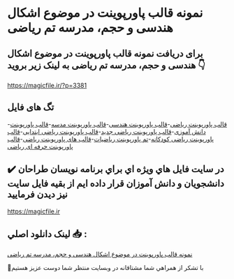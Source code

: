 # نمونه قالب پاورپوینت در موضوع اشکال هندسی و حجم، مدرسه تم ریاضی

## برای دریافت نمونه قالب پاورپوینت در موضوع اشکال هندسی و حجم، مدرسه تم ریاضی به لینک زیر بروید 👇

https://magicfile.ir/?p=3381

## تگ های فایل

-[قالب پاورپوینت ریاضی](https://magicfile.ir/product/%d9%82%d8%a7%d9%84%d8%a8-%d9%be%d8%a7%d9%88%d8%b1%d9%be%d9%88%db%8c%d9%86%d8%aa-%d8%a7%d8%b4%da%a9%d8%a7%d9%84-%d9%87%d9%86%d8%af%d8%b3%db%8c-%d8%ad%d8%ac%d9%85-%d9%85%d8%af%d8%b1%d8%b3%d9%87-%d8%aa%d9%85-%d8%b1%db%8c%d8%a7%d8%b6%db%8c/)-[قالب پاورپوینت هندسی](https://magicfile.ir/product/%d9%82%d8%a7%d9%84%d8%a8-%d9%be%d8%a7%d9%88%d8%b1%d9%be%d9%88%db%8c%d9%86%d8%aa-%d8%a7%d8%b4%da%a9%d8%a7%d9%84-%d9%87%d9%86%d8%af%d8%b3%db%8c-%d8%ad%d8%ac%d9%85-%d9%85%d8%af%d8%b1%d8%b3%d9%87-%d8%aa%d9%85-%d8%b1%db%8c%d8%a7%d8%b6%db%8c/)-[قالب پاورپوینت مدسه](https://magicfile.ir/product/%d9%82%d8%a7%d9%84%d8%a8-%d9%be%d8%a7%d9%88%d8%b1%d9%be%d9%88%db%8c%d9%86%d8%aa-%d8%a7%d8%b4%da%a9%d8%a7%d9%84-%d9%87%d9%86%d8%af%d8%b3%db%8c-%d8%ad%d8%ac%d9%85-%d9%85%d8%af%d8%b1%d8%b3%d9%87-%d8%aa%d9%85-%d8%b1%db%8c%d8%a7%d8%b6%db%8c/)-[قالب پاورپوینت دانش آموزی](https://magicfile.ir/product/%d9%82%d8%a7%d9%84%d8%a8-%d9%be%d8%a7%d9%88%d8%b1%d9%be%d9%88%db%8c%d9%86%d8%aa-%d8%a7%d8%b4%da%a9%d8%a7%d9%84-%d9%87%d9%86%d8%af%d8%b3%db%8c-%d8%ad%d8%ac%d9%85-%d9%85%d8%af%d8%b1%d8%b3%d9%87-%d8%aa%d9%85-%d8%b1%db%8c%d8%a7%d8%b6%db%8c/)-[قالب پاورپوینت ریاضی جدید](https://magicfile.ir/product/%d9%82%d8%a7%d9%84%d8%a8-%d9%be%d8%a7%d9%88%d8%b1%d9%be%d9%88%db%8c%d9%86%d8%aa-%d8%a7%d8%b4%da%a9%d8%a7%d9%84-%d9%87%d9%86%d8%af%d8%b3%db%8c-%d8%ad%d8%ac%d9%85-%d9%85%d8%af%d8%b1%d8%b3%d9%87-%d8%aa%d9%85-%d8%b1%db%8c%d8%a7%d8%b6%db%8c/)-[قالب پاورپوینت ریاضی ابتدایی](https://magicfile.ir/product/%d9%82%d8%a7%d9%84%d8%a8-%d9%be%d8%a7%d9%88%d8%b1%d9%be%d9%88%db%8c%d9%86%d8%aa-%d8%a7%d8%b4%da%a9%d8%a7%d9%84-%d9%87%d9%86%d8%af%d8%b3%db%8c-%d8%ad%d8%ac%d9%85-%d9%85%d8%af%d8%b1%d8%b3%d9%87-%d8%aa%d9%85-%d8%b1%db%8c%d8%a7%d8%b6%db%8c/)-[قالب پاورپوینت ریاضی کودکانه](https://magicfile.ir/product/%d9%82%d8%a7%d9%84%d8%a8-%d9%be%d8%a7%d9%88%d8%b1%d9%be%d9%88%db%8c%d9%86%d8%aa-%d8%a7%d8%b4%da%a9%d8%a7%d9%84-%d9%87%d9%86%d8%af%d8%b3%db%8c-%d8%ad%d8%ac%d9%85-%d9%85%d8%af%d8%b1%d8%b3%d9%87-%d8%aa%d9%85-%d8%b1%db%8c%d8%a7%d8%b6%db%8c/)-[تم پاورپوینت ریاضیات](https://magicfile.ir/product/%d9%82%d8%a7%d9%84%d8%a8-%d9%be%d8%a7%d9%88%d8%b1%d9%be%d9%88%db%8c%d9%86%d8%aa-%d8%a7%d8%b4%da%a9%d8%a7%d9%84-%d9%87%d9%86%d8%af%d8%b3%db%8c-%d8%ad%d8%ac%d9%85-%d9%85%d8%af%d8%b1%d8%b3%d9%87-%d8%aa%d9%85-%d8%b1%db%8c%d8%a7%d8%b6%db%8c/)-[قالب های پاورپوینت ریاضی](https://magicfile.ir/product/%d9%82%d8%a7%d9%84%d8%a8-%d9%be%d8%a7%d9%88%d8%b1%d9%be%d9%88%db%8c%d9%86%d8%aa-%d8%a7%d8%b4%da%a9%d8%a7%d9%84-%d9%87%d9%86%d8%af%d8%b3%db%8c-%d8%ad%d8%ac%d9%85-%d9%85%d8%af%d8%b1%d8%b3%d9%87-%d8%aa%d9%85-%d8%b1%db%8c%d8%a7%d8%b6%db%8c/)-[قالب پاورپوینت حرفه ای ریاضی](https://magicfile.ir/product/%d9%82%d8%a7%d9%84%d8%a8-%d9%be%d8%a7%d9%88%d8%b1%d9%be%d9%88%db%8c%d9%86%d8%aa-%d8%a7%d8%b4%da%a9%d8%a7%d9%84-%d9%87%d9%86%d8%af%d8%b3%db%8c-%d8%ad%d8%ac%d9%85-%d9%85%d8%af%d8%b1%d8%b3%d9%87-%d8%aa%d9%85-%d8%b1%db%8c%d8%a7%d8%b6%db%8c/)

## ✔️ در سايت فايل هاي ويژه اي براي برنامه نويسان طراحان دانشجويان و دانش آموزان قرار داده ايم از بقيه فايل سايت نيز ديدن فرماييد

https://magicfile.ir


## لينک دانلود اصلي 📥 :

[نمونه قالب پاورپوینت در موضوع اشکال هندسی و حجم، مدرسه تم ریاضی](https://magicfile.ir/product/%d9%82%d8%a7%d9%84%d8%a8-%d9%be%d8%a7%d9%88%d8%b1%d9%be%d9%88%db%8c%d9%86%d8%aa-%d8%a7%d8%b4%da%a9%d8%a7%d9%84-%d9%87%d9%86%d8%af%d8%b3%db%8c-%d8%ad%d8%ac%d9%85-%d9%85%d8%af%d8%b1%d8%b3%d9%87-%d8%aa%d9%85-%d8%b1%db%8c%d8%a7%d8%b6%db%8c/) 


🙏با تشکر از همراهي شما مشتاقانه در وبسایت منتظر شما دوست عزیز هستیم

